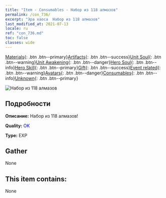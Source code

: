 ```yaml
---
title: "Item - Consumables - Набор из 118 алмазов"
permalink: /con_736/
excerpt: "Эра хаоса  Набор из 118 алмазов"
last_modified_at: 2021-07-13
locale: ru
ref: "con_736.md"
toc: false
classes: wide
---
```

 [Materials](/ItemsRU/){: .btn .btn--primary}[Artifacts](/ItemsRU/Artifacts/){: .btn .btn--success}[Unit Soul](/ItemsRU/UnitSoul/){: .btn .btn--warning}[Unit Awakening](/ItemsRU/UnitAwakening/){: .btn .btn--danger}[Hero Soul](/ItemsRU/HeroSoul/){: .btn .btn--info}[Hero Skill](/ItemsRU/HeroSkill/){: .btn .btn--primary}[Gift](/ItemsRU/Gift/){: .btn .btn--success}[Event related](/ItemsRU/Events/){: .btn .btn--warning}[Avatars](/ItemsRU/Avatars/){: .btn .btn--danger}[Consumables](/ItemsRU/Consumables/){: .btn .btn--info}[Unknown](/ItemsRU/Unknown/){: .btn .btn--primary}

 ![Набор из 118 алмазов](/images/t/i_tool_30272.png)

## Подробности
 **Описание:** Набор из 118 алмазов!

 **Quality:** <span style="color: #0000CD">OK</span>

 **Type:** EXP

## Gather

  None

## This item contains:

  None

